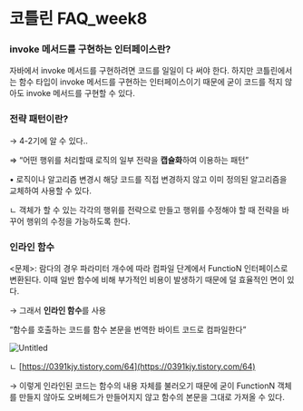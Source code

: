 # 코틀린 FAQ_week8

### invoke 메서드를 구현하는 인터페이스란?

자바에서 invoke 메서드를 구현하려면 코드를 일일이 다 써야 한다. 하지만 코틀린에서는 함수 타입이 invoke 메서드를 구현하는 인터페이스이기 때문에 굳이 코드를 적지 않아도 invoke 메서드를 구현할 수 있다.

### 전략 패턴이란?

→ 4-2기에 알 수 있다..

⇒ “어떤 행위를 처리할때 로직의 일부 전략을 **캡슐화**하여 이용하는 패턴”

•  로직이나 알고리즘 변경시 해당 코드를 직접 변경하지 않고 이미 정의된 알고리즘을 교체하여 사용할 수 있다.

ㄴ 객체가 할 수 있는 각각의 행위를 전략으로 만들고 행위를 수정해야 할 때 전략을 바꾸어 행위의 수정을 가능하도록 한다.

### 인라인 함수

<문제>: 람다의 경우 파라미터 개수에 따라 컴파일 단계에서 FunctioN 인터페이스로 변환된다. 이때 일반 함수에 비해 부가적인 비용이 발생하기 때문에 덜 효율적인 면이 있다. 

→ 그래서 **인라인 함수**를 사용

“함수를 호출하는 코드를 함수 본문을 번역한 바이트 코드로 컴파일한다”

![Untitled](https://user-images.githubusercontent.com/113654733/211766716-bb8339b8-11d5-4cf0-94be-9df39c2f7339.png)


ㄴ [https://0391kjy.tistory.com/64](https://0391kjy.tistory.com/64)

→ 이렇게 인라인된 코드는 함수의 내용 자체를 불러오기 때문에 굳이 FunctionN 객체를 만들지 않아도 오버헤드가 만들어지지 않고 함수의 본문을 그대로 가져올 수 있다.
